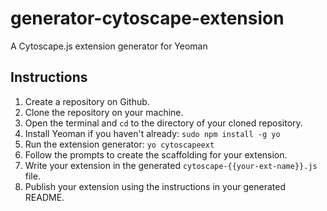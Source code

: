 generator-cytoscape-extension
=============================

A Cytoscape.js extension generator for Yeoman


## Instructions

1. Create a repository on Github.
1. Clone the repository on your machine.
1. Open the terminal and `cd` to the directory of your cloned repository.
1. Install Yeoman if you haven't already: `sudo npm install -g yo`
1. Run the extension generator: `yo cytoscapeext`
1. Follow the prompts to create the scaffolding for your extension.
1. Write your extension in the generated `cytoscape-{{your-ext-name}}.js` file.
1. Publish your extension using the instructions in your generated README.